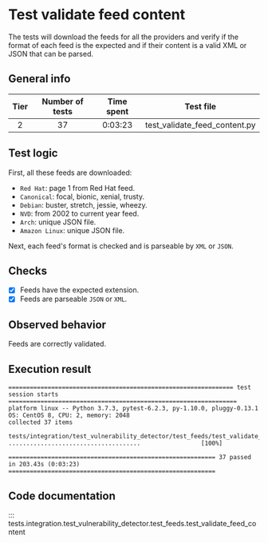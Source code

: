 # Test validate feed content

The tests will download the feeds for all the providers and verify if the format of each feed is the expected and if
their content is a valid XML or JSON that can be parsed.

## General info

|Tier | Number of tests | Time spent| Test file |
|:--:|:--:|:--:|:--:|
| 2 | 37 | 0:03:23 | test_validate_feed_content.py |

## Test logic

First, all these feeds are downloaded:

- `Red Hat`: page 1 from Red Hat feed.
- `Canonical`: focal, bionic, xenial, trusty.
- `Debian`: buster, stretch, jessie, wheezy.
- `NVD`: from 2002 to current year feed.
- `Arch`: unique JSON file.
- `Amazon Linux`: unique JSON file.

Next, each feed's format is checked and is parseable by `XML` or `JSON`.

## Checks

- [x] Feeds have the expected extension.
- [x] Feeds are parseable `JSON` or `XML`.

## Observed behavior

Feeds are correctly validated.

## Execution result

```
=============================================================== test session starts ================================================================
platform linux -- Python 3.7.3, pytest-6.2.3, py-1.10.0, pluggy-0.13.1
OS: CentOS 8, CPU: 2, memory: 2048
collected 37 items

tests/integration/test_vulnerability_detector/test_feeds/test_validate_feed_content.py .....................................                 [100%]

========================================================== 37 passed in 203.43s (0:03:23) ==========================================================
```

## Code documentation   


::: tests.integration.test_vulnerability_detector.test_feeds.test_validate_feed_content